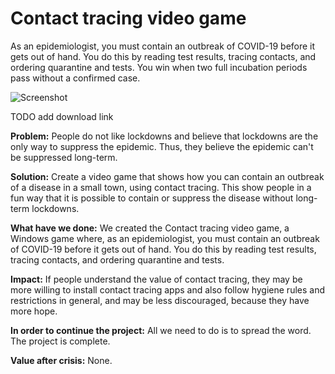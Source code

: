 ﻿Contact tracing video game
==========================
As an epidemiologist, you must contain an outbreak of COVID-19 before it gets out of hand. You do this by reading test results, tracing contacts, and ordering quarantine and tests. You win when two full incubation periods pass without a confirmed case.

![Screenshot](Screenshot.png)

TODO add download link

**Problem:** People do not like lockdowns and believe that lockdowns are the only way to suppress the epidemic. Thus, they believe the epidemic can't be suppressed long-term.

**Solution:** Create a video game that shows how you can contain an outbreak of a disease in a small town, using contact tracing. This show people in a fun way that it is possible to contain or suppress the disease without long-term lockdowns. 

**What have we done:** We created the Contact tracing video game, a Windows game where, as an epidemiologist, you must contain an outbreak of COVID-19 before it gets out of hand. You do this by reading test results, tracing contacts, and ordering quarantine and tests.

**Impact:** If people understand the value of contact tracing, they may be more willing to install contact tracing apps and also follow hygiene rules and restrictions in general, and may be less discouraged, because they have more hope.

**In order to continue the project:** All we need to do is to spread the word. The project is complete.

**Value after crisis:** None.